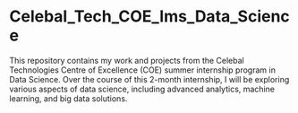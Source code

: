 # Celebal_Tech_COE_lms_Data_Science

This repository contains my work and projects from the Celebal Technologies Centre of Excellence (COE) summer internship program in Data Science. Over the course of this 2-month internship, I will be exploring various aspects of data science, including advanced analytics, machine learning, and big data solutions.